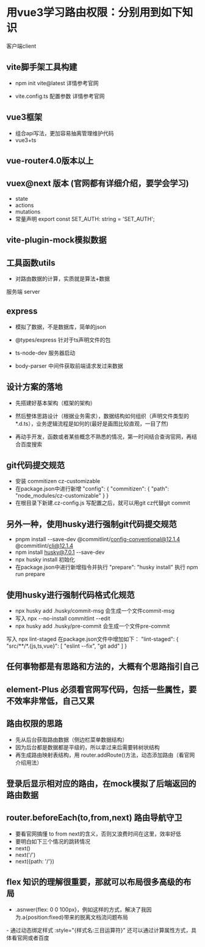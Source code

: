 # 用vue3学习路由权限：分别用到如下知识

客户端client
## vite脚手架工具构建

- npm init vite@latest 详情参考官网

- vite.config.ts  配置参数  详情参考官网

## vue3框架
- 组合api写法，更加容易抽离管理维护代码
- vue3+ts

## vue-router4.0版本以上

## vuex@next 版本  (官网都有详细介绍，要学会学习)

- state
- actions
- mutations
- 常量声明  export const SET_AUTH: string = 'SET_AUTH';

## vite-plugin-mock模拟数据

## 工具函数utils

- 对路由数据的计算，实质就是算法+数据

服务端 server

## express

- 模拟了数据，不是数据库，简单的json 

- @types/express  针对于ts声明文件的包

- ts-node-dev 服务器启动

- body-parser 中间件获取前端请求发过来数据

## 设计方案的落地

- 先搭建好基本架构（框架的架构）

- 然后整体思路设计（根据业务需求），数据结构如何组织（声明文件类型的*.d.ts），业务逻辑流程是如何的(最好是画图比较直观，一目了然)

- 再动手开发，函数或者某些概念不熟悉的情况，第一时间结合查询官网，再结合百度搜索

## git代码提交规范
- 安装 commitizen cz-customizable
- 在package.json中进行新增
"config": {
    "commitizen": {
        "path": "node_modules/cz-customizable"
    }
}
- 在根目录下新建.cz-config.js 写配置之后，就可以用git cz代替git commit

## 另外一种，使用husky进行强制git代码提交规范
- pnpm install --save-dev @commitlint/config-conventional@12.1.4 @commitlint/cli@12.1.4
- npm install husky@7.0.1 --save-dev
- npx husky install  初始化
- 在package.json中进行新增指令并执行
"prepare": "husky install"
执行 npm run prepare

## 使用husky进行强制代码格式化规范
- npx husky add .husky/commit-msg  会生成一个文件commit-msg
- 写入 npx --no-install commitlint --edit
- npx husky add .husky/pre-commit  会生成一个文件pre-commit

写入 npx lint-staged
在package.json文件中增加如下：
"lint-staged": {
    "src/**/*.{js,ts,vue}": [
      "eslint --fix",
      "git add"
    ]
  }

## 任何事物都是有思路和方法的，大概有个思路指引自己

## element-Plus 必须看官网写代码，包括一些属性，要不效率非常低，自己又累

## 路由权限的思路
- 先从后台获取路由数据（侧边栏菜单数据结构）
- 因为后台都是数据都是平级的，所以拿过来后需要转树状结构
- 再生成路由映射表结构，用 router.addRoute()方法，动态添加路由（看官网介绍用法）

## 登录后显示相对应的路由，在mock模拟了后端返回的路由数据

## router.beforeEach(to,from,next)  路由导航守卫
- 要看官网搞懂 to from next的含义，否则又浪费时间在这里，效率好低
- 要明白如下三个情况的跳转情况
- next()
- next('/')
- next({path: '/'})

## flex 知识的理解很重要，那就可以布局很多高级的布局
- .asnwer{flex: 0 0 100px}，例如这样的方式，解决了我因为.a{position:fixed}带来的脱离文档流问题布局
<div>
  <div class="asnwer"></div>
  <div class="a"></div>
  <div class="b"></div>
</div>
- 通过动态绑定样式 :style="{样式名:三目运算符}"
还可以通过计算属性方式，具体看官网或者百度

